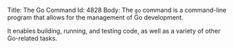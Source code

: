 Title: The Go Command
Id: 4828
Body:
The `go` command is a command-line program that allows for the management of Go development.

It enables building, running, and testing code, as well as a variety of other Go-related tasks.
